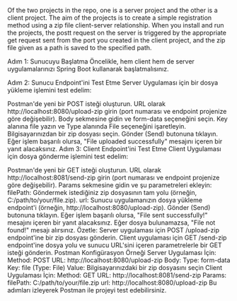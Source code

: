 Of the two projects in the repo, one is a server project and the other is a client project. The aim of the projects is to create a simple registration method using a zip file client-server relationship.
When you install and run the projects, the postt request on the server is triggered by the appropriate get request sent from the port you created in the client project, and the zip file given as a path is saved to the specified path.


Adım 1: Sunucuyu Başlatma
Öncelikle, hem client hem de server uygulamalarınızı Spring Boot kullanarak başlatmalısınız.

Adım 2: Sunucu Endpoint'ini Test Etme
Server Uygulaması için bir dosya yükleme işlemini test edelim:

Postman'de yeni bir POST isteği oluşturun.
URL olarak http://localhost:8080/upload-zip girin (port numarası ve endpoint projenize göre değişebilir).
Body sekmesine gidin ve form-data seçeneğini seçin.
Key alanına file yazın ve Type alanında File seçeneğini işaretleyin.
Bilgisayarınızdan bir zip dosyası seçin.
Gönder (Send) butonuna tıklayın.
Eğer işlem başarılı olursa, "File uploaded successfully" mesajını içeren bir yanıt alacaksınız.
Adım 3: Client Endpoint'ini Test Etme
Client Uygulaması için dosya gönderme işlemini test edelim:

Postman'de yeni bir GET isteği oluşturun.
URL olarak http://localhost:8081/send-zip girin (port numarası ve endpoint projenize göre değişebilir).
Params sekmesine gidin ve şu parametreleri ekleyin:
filePath: Göndermek istediğiniz zip dosyasının tam yolu (örneğin, C:/path/to/your/file.zip).
url: Sunucu uygulamanızın dosya yükleme endpoint'i (örneğin, http://localhost:8080/upload-zip).
Gönder (Send) butonuna tıklayın.
Eğer işlem başarılı olursa, "File sent successfully!" mesajını içeren bir yanıt alacaksınız. Eğer dosya bulunamazsa, "File not found!" mesajı alırsınız.
Özetle:
Server uygulaması için POST /upload-zip endpoint'ine bir zip dosyası gönderin.
Client uygulaması için GET /send-zip endpoint'ine dosya yolu ve sunucu URL'sini içeren parametrelerle bir GET isteği gönderin.
Postman Konfigürasyon Örneği
Server Uygulaması İçin:
Method: POST
URL: http://localhost:8080/upload-zip
Body:
Type: form-data
Key: file (Type: File)
Value: Bilgisayarınızdaki bir zip dosyasını seçin
Client Uygulaması İçin:
Method: GET
URL: http://localhost:8081/send-zip
Params:
filePath: C:/path/to/your/file.zip
url: http://localhost:8080/upload-zip
Bu adımları izleyerek Postman ile projeyi test edebilirsiniz.
